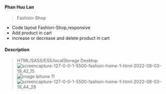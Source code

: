 #### Phan Huu Lan
> Fashion-Shop
- Code layout Fashion-Shop,responsive
- Add product in cart
- increase or decrease and delete product in cart
#### Description
> HTML/SASS/ES5/localStorage
> Desktop 
![screencapture-127-0-0-1-5500-fashion-home-1-html-2022-08-03-19_42_15](https://user-images.githubusercontent.com/63353851/182610479-cadcdb03-aac8-46ed-897b-03333f05ec53.png)
> ![image](https://user-images.githubusercontent.com/63353851/182610540-21ce558d-7157-4c16-bc2a-0c5b5add5d5d.png)
> Iphone 11
![screencapture-127-0-0-1-5500-fashion-home-1-html-2022-08-03-19_44_28](https://user-images.githubusercontent.com/63353851/182610884-b55faece-5d35-41f3-82ac-fab70daec8cc.png)
